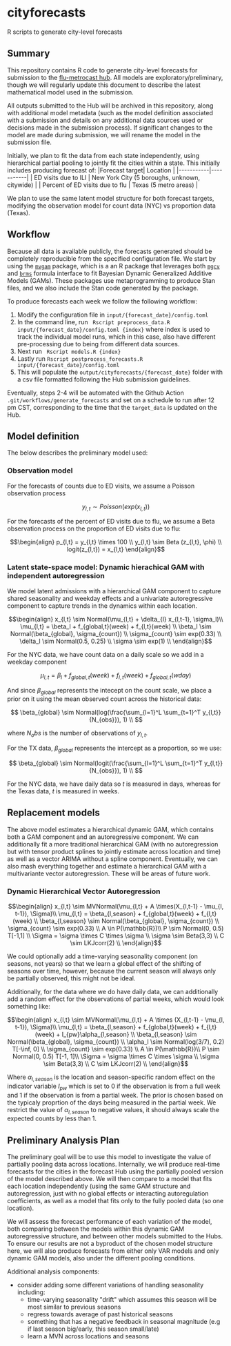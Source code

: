 # cityforecasts
R scripts to generate city-level forecasts

## Summary
This repository contains R code to generate city-level forecasts for submission to the [flu-metrocast hub](https://github.com/reichlab/flu-metrocast).
All models are exploratory/preliminary, though we will regularly update this document to describe the latest mathematical model used in the submission.

All outputs submitted to the Hub will be archived in this repository, along with additional model metadata (such as the model definition associated with a submission and details on any additional data sources used or decisions made in the submission process).
If significant changes to the model are made during submission, we will rename the model in the submission file.

Initially, we plan to fit the data from each state independently, using hierarchical partial pooling to jointly fit the cities within a state.
This initially includes producing forecast of:
|Forecast target| Location |
|-----------|-----------|
| ED visits due to ILI | New York City (5 boroughs, unknown, citywide) |
| Percent of ED visits due to flu | Texas (5 metro areas) |

We plan to use the same latent model structure for both forecast targets, modifying the observation model for count data (NYC) vs proportion data (Texas).

## Workflow
Because all data is available publicly, the forecasts generated should be completely reproducible from the specified configuration file.
We start by using the [`mvgam`](https://github.com/nicholasjclark/mvgam) package, which is a an R package that leverages both [`mgcv`](https://cran.r-project.org/web/packages/mgcv/index.html) and [`brms`](https://paulbuerkner.com/brms/) formula interface to fit Bayesian Dynamic Generalized Additive Models (GAMs).
These packages use metaprogramming to produce Stan files, and we also include the Stan code generated by the package.

To produce forecasts each week we follow the following workflow:

1. Modify the configuration file in `input/{forecast_date}/config.toml`
2. In the command line, run ` Rscript preprocess_data.R input/{forecast_date}/config.toml {index}` where index is used to track the individual model runs, which in this case, also have different pre-processing due to being from different data sources. 
3. Next run ` Rscript models.R {index}`
4. Lastly run `Rscript postprocess_forecasts.R input/{forecast_date}/config.toml`
5. This will populate the `output/cityforecasts/{forecast_date}` folder with a csv file formatted following the Hub submission guidelines.

Eventually, steps 2-4 will be automated with the Github Action `.git/workflows/generate_forecasts` and set on a schedule to run after 12 pm CST, corresponding to the time that the `target_data` is updated on the Hub.

## Model definition

The below describes the preliminary model used:
### Observation model
For the forecasts of counts due to ED visits, we assume a Poisson observation process

$$
y_{l,t} \sim Poisson(exp(x_{l,t}))
$$

For the forecasts of the percent of ED visits due to flu, we assume a Beta observation process on the proportion of ED visits due to flu:

```math
\begin{align}
p_{l,t} = y_{l,t} \times 100 \\
y_{l,t} \sim Beta (z_{l,t}, \phi) \\
logit(z_{l,t}) = x_{l,t}
\end{align}
```

### Latent state-space model: Dynamic hierachical GAM with independent autoregression
We model latent admissions with a hierarchical GAM component to capture shared seasonality and weekday effects and a univariate autoregressive component to capture trends in the dynamics within each location.

```math
\begin{align}
x_{l,t} \sim Normal(\mu_{l,t} + \delta_{l} x_{l,t-1},  \sigma_l)\\
\mu_{l,t} = \beta_l + f_{global,t}(week) + f_{l,t}(week) \\
\beta_l \sim Normal(\beta_{global}, \sigma_{count}) \\
\sigma_{count} \sim exp(0.33) \\
\delta_l \sim Normal(0.5, 0.25) \\
\sigma \sim exp(1) \\
\end{align}
```

For the NYC data, we have count data on a daily scale so we add in a weekday component
```math
\mu_{l,t} =  \beta_l + f_{global,t}(week) + f_{l,t}(week) + f_{global,t}(wday)
```
And since $\beta_{global}$ represents the intecept on the count scale, we place a prior on it using the mean observed count across the historical data:

$$
\beta_{global} \sim Normal(log(\frac{\sum_{l=1}^L \sum_{t=1}^T y_{l,t}}{N_{obs}}), 1) \\
$$

where $N_obs$ is the number of observations of $y_{l,t}$. 

For the TX data, $\beta_{global}$ represents the intercept as a proportion, so we use:

$$
\beta_{global} \sim Normal(logit(\frac{\sum_{l=1}^L \sum_{t=1}^T y_{l,t}}{N_{obs}}), 1) \\
$$



For the NYC data, we have daily data so $t$ is measured in days, whereas for the Texas data, $t$ is measured in weeks.

## Replacement models 
The above model estimates a hierarchical dynamic GAM, which contains both a GAM component and an autoregressive component. 
We can additionally fit a more traditional hierarchical GAM (with no autoregression but with tensor product splines to jointly estimate across location and time) as well as a vector ARIMA without a spline component. Eventually, we can also mash everything together and estimate a hierarchical GAM with a multivariante vector autoregression. These will be areas of future work. 

### Dynamic Hierarchical Vector Autoregression 
```math
\begin{align}
x_{l,t} \sim MVNormal(\mu_{l,t} + A \times(X_{l,t-1} - \mu_{l, t-1}),  \Sigma)\\
\mu_{l,t} = \beta_{l,season} + f_{global,t}(week) + f_{l,t}(week) \\
\beta_{l,season} \sim Normal(\beta_{global}, \sigma_{count}) \\
\sigma_{count} \sim exp(0.33) \\
A \in P(\mathbb{R})\\
P \sim Normal(0, 0.5) T[-1,1] \\
\Sigma = \sigma \times C \times \sigma \\
\sigma \sim Beta(3,3) \\
C \sim LKJcorr(2) \\
\end{align}
```
We could optionally add a time-varying seasonality component (on seasons, not years) so that we learn a global effect of the shifting of seasons over time, however, because the current season will always only be partially observed, this might not be ideal. 

Additionally, for the data where we do have daily data, we can additionally add a random effect for the observations of partial weeks, which would look something like:
```math
\begin{align}
x_{l,t} \sim MVNormal(\mu_{l,t} + A \times (X_{l,t-1} - \mu_{l, t-1}),  \Sigma)\\
\mu_{l,t} = \beta_{l,season} + f_{global,t}(week) + f_{l,t}(week) + I_{pw}\alpha_{l,season} \\
\beta_{l,season} \sim Normal(\beta_{global}, \sigma_{count}) \\
\alpha_l \sim Normal(log(3/7), 0.2) T[-\inf, 0] \\
\sigma_{count} \sim exp(0.33) \\
 A \in P(\mathbb{R})\\
P \sim Normal(0, 0.5) T[-1, 1]\\
\Sigma = \sigma \times C \times \sigma \\
\sigma \sim Beta(3,3) \\
C \sim LKJcorr(2) \\
\end{align}
```
Where $\alpha_{l, season}$ is the location and season-specific random effect on the indicator variable $I_{pw}$ which is set to 0 if the observation is from a full week and 1 if the observation is from a partial week. The prior is chosen based on the typicaly proprtion of the days being measured in the partial week. We restrict the value of $\alpha_{l,season}$ to negative values, it should always scale the expected counts by less than 1.  

## Preliminary Analysis Plan
The preliminary goal will be to use this model to investigate the value of partially pooling data across locations. 
Internally, we will produce real-time forecasts for the cities in the forecast Hub using the partially pooled version of the model described above. We will then compare to a model that fits each location independently (using the same GAM structure and autoregression, just with no global effects or interacting autoregulation coefficients, as well as a model that fits only to the fully pooled data (so one location). 

We will assess the forecast performance of each variation of the model, both comparing between the models within this dynamic GAM autoregressive structure, and between other models submitted to the Hubs. To ensure our results are not a byproduct of the chosen model structure here, we will also produce forecasts from either only VAR models and only dynamic GAM models, also under the different pooling conditions. 

Additional analysis components:
- consider adding some different variations of handling seasonality including:
   - time-varying seasonality "drift" which assumes this season will be most similar to previous seasons
   - regress towards average of past historical seasons
   - something that has a negative feedback in seasonal magnitude (e.g if last season big/early, this season small/late)
   - learn a MVN across locations and seasons

